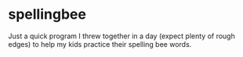 # spellingbee

Just a quick program I threw together in a day (expect plenty of rough edges) to help my kids practice their spelling bee words.
